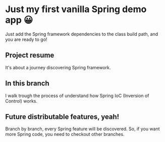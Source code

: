 # Just my first vanilla Spring demo app :grinning:

Just add the Spring framework dependencies to the class build path, and you are ready to go!  

## Project resume

It's about a journey discovering Spring framework.

## In this branch

I walk trough the process of understand how Spring IoC (Inversion of Control) works.

## Future distributable features, yeah!

Branch by branch, every Spring feature will be discovered. So, if you want more Spring code, you need to checkout other branches.
